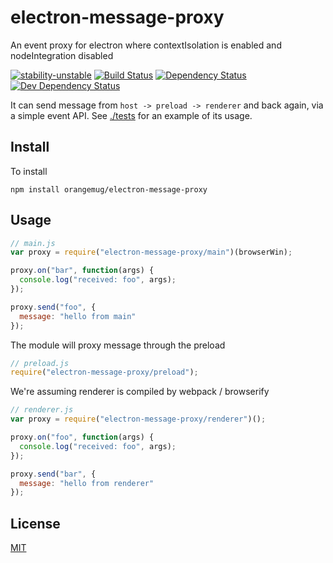 # electron-message-proxy
An event proxy for electron where contextIsolation is enabled and nodeIntegration disabled

[![stability-unstable](https://img.shields.io/badge/stability-unstable-yellow.svg)][stability]
[![Build Status](https://circleci.com/gh/orangemug/electron-message-proxy.png?style=shield)][circleci]
[![Dependency Status](https://david-dm.org/orangemug/electron-message-proxy.svg)][dm-prod]
[![Dev Dependency Status](https://david-dm.org/orangemug/electron-message-proxy/dev-status.svg)][dm-dev]

[stability]:   https://github.com/orangemug/stability-badges#unstable
[circleci]:    https://circleci.com/gh/orangemug/electron-message-proxy
[dm-prod]:     https://david-dm.org/orangemug/electron-message-proxy
[dm-dev]:      https://david-dm.org/orangemug/electron-message-proxy#info=devDependencies


It can send message from `host -> preload -> renderer` and back again, via a simple event API. See [./tests](/tests) for an example of its usage.



## Install
To install

```
npm install orangemug/electron-message-proxy
```


## Usage

```js
// main.js
var proxy = require("electron-message-proxy/main")(browserWin);

proxy.on("bar", function(args) {
  console.log("received: foo", args);
});

proxy.send("foo", {
  message: "hello from main"
});
```

The module will proxy message through the preload

```js
// preload.js
require("electron-message-proxy/preload");
```

We're assuming renderer is compiled by webpack / browserify

```js
// renderer.js
var proxy = require("electron-message-proxy/renderer")();

proxy.on("foo", function(args) {
  console.log("received: foo", args);
});

proxy.send("bar", {
  message: "hello from renderer"
});
```

## License
[MIT](LICENSE)

